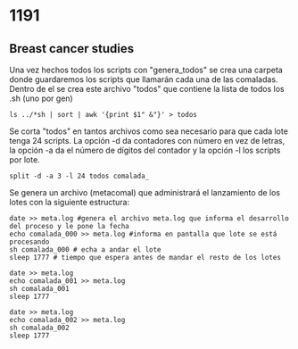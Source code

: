 1191
====

Breast cancer studies
---------------------

<p>Una vez hechos todos los scripts con "genera_todos" se crea una carpeta donde guardaremos los scripts que llamarán cada una de las comaladas. Dentro de el se crea este archivo "todos" que contiene la lista de todos los .sh (uno por gen)</p>

<pre><code>ls ../*sh | sort | awk '{print $1" &"}' > todos
</code></pre>

<p>Se corta "todos" en tantos archivos como sea necesario para que cada lote tenga 24 scripts. La opción -d da contadores con número en vez de letras, la opción -a da el número de dígitos del contador y la opción -l los scripts por lote.</p>

<pre><code>split -d -a 3 -l 24 todos comalada_
</code></pre>

<p>Se genera un archivo (metacomal) que administrará el lanzamiento de los lotes con la siguiente estructura:</p>

<pre><code>date >> meta.log #genera el archivo meta.log que informa el desarrollo del proceso y le pone la fecha
echo comalada_000 >> meta.log #informa en pantalla que lote se está procesando
sh comalada_000 # echa a andar el lote
sleep 1777 # tiempo que espera antes de mandar el resto de los lotes

date >> meta.log
echo comalada_001 >> meta.log
sh comalada_001
sleep 1777

date >> meta.log
echo comalada_002 >> meta.log
sh comalada_002
sleep 1777
</code></pre>
